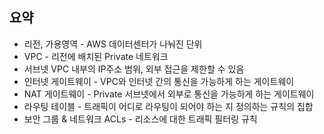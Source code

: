 ## 요약
- 리전, 가용영역 - AWS 데이터센터가 나눠진 단위
- VPC - 리전에 배치된 Private 네트워크
- 서브넷 VPC 내부의 IP주소 범위, 외부 접근을 제한할 수 있음
- 인터넷 게이트웨이 - VPC와 인터넷 간의 통신을 가능하게 하는 게이트웨이
- NAT 게이트웨이 - Private 서브넷에서 외부로 통신을 가능하게 하는 게이트웨이
- 라우팅 테이블 - 트래픽이 어디로 라우팅이 되어야 하는 지 정의하는 규칙의 집합
- 보안 그룹 & 네트워크 ACLs - 리소스에 대한 트래픽 필터링 규칙

